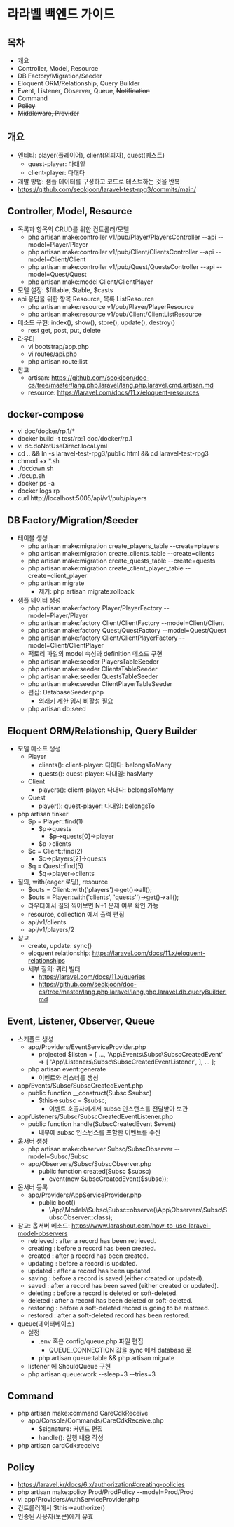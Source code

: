 # 라라벨 백엔드 가이드

## 목차
* 개요
* Controller, Model, Resource
* DB Factory/Migration/Seeder
* Eloquent ORM/Relationship, Query Builder
* Event, Listener, Observer, Queue, ~~Notification~~
* Command
* ~~Policy~~
* ~~Middleware, Provider~~


## 개요
* 엔티티: player(플레이어), client(의뢰자), quest(퀘스트)
    * quest-player: 다대일
    * client-player: 다대다
* 개발 방법: 샘플 데이터를 구성하고 코드로 테스트하는 것을 반복
* https://github.com/seokjoon/laravel-test-rpg3/commits/main/


## Controller, Model, Resource
* 목록과 항목의 CRUD를 위한 컨트롤러/모델
    * php artisan make:controller v1/pub/Player/PlayersController --api --model=Player/Player
    * php artisan make:controller v1/pub/Client/ClientsController --api --model=Client/Client
    * php artisan make:controller v1/pub/Quest/QuestsController --api --model=Quest/Quest
    * php artisan make:model Client/ClientPlayer
* 모델 설정: $fillable, $table, $casts
* api 응답을 위한 항목 Resource, 목록 ListResource
    * php artisan make:resource v1/pub/Player/PlayerResource
    * php artisan make:resource v1/pub/Client/ClientListResource
* 메소드 구현: index(), show(), store(), update(), destroy()
    * rest get, post, put, delete
* 라우터
  * vi bootstrap/app.php
  * vi routes/api.php
  * php artisan route:list
* 참고
    * artisan: https://github.com/seokjoon/doc-cs/tree/master/lang.php.laravel/lang.php.laravel.cmd.artisan.md
    * resource: https://laravel.com/docs/11.x/eloquent-resources


## docker-compose
* vi doc/docker/rp.1/*
* docker build -t test/rp:1 doc/docker/rp.1
* vi dc.doNotUseDirect.local.yml
* cd .. && ln -s laravel-test-rpg3/public html && cd laravel-test-rpg3
* chmod +x *.sh
* ./dcdown.sh
* ./dcup.sh
* docker ps -a
* docker logs rp
* curl http://localhost:5005/api/v1/pub/players


## DB Factory/Migration/Seeder
* 테이블 생성
    * php artisan make:migration create_players_table --create=players
    * php artisan make:migration create_clients_table --create=clients
    * php artisan make:migration create_quests_table --create=quests
    * php artisan make:migration create_client_player_table --create=client_player
    * php artisan migrate
        * 제거: php artisan migrate:rollback
* 샘플 테이터 생성
    * php artisan make:factory Player/PlayerFactory --model=Player/Player
    * php artisan make:factory Client/ClientFactory --model=Client/Client
    * php artisan make:factory Quest/QuestFactory --model=Quest/Quest
    * php artisan make:factory Client/ClientPlayerFactory --model=Client/ClientPlayer
    * 팩토리 파일의 model 속성과 definition 메소드 구현
    * php artisan make:seeder PlayersTableSeeder
    * php artisan make:seeder ClientsTableSeeder
    * php artisan make:seeder QuestsTableSeeder
    * php artisan make:seeder ClientPlayerTableSeeder
    * 편집: DatabaseSeeder.php
        * 외래키 제한 임시 비활성 필요
    * php artisan db:seed


## Eloquent ORM/Relationship, Query Builder
* 모델 메소드 생성
    * Player
        * clients(): client-player: 다대다: belongsToMany
        * quests(): quest-player: 다대일: hasMany
    * Client
        * players(): client-player: 다대다: belongsToMany
    * Quest
        * player(): quest-player: 다대일: belongsTo
* php artisan tinker
    * $p = Player::find(1)
        * $p->quests
            * $p->quests[0]->player
        * $p->clients
    * $c = Client::find(2)
        * $c->players[2]->quests
    * $q = Quest::find(5)
        * $q->player->clients
* 질의, with(eager 로딩), resource
    * $outs = Client::with('players')->get()->all();
    * $outs = Player::with('clients', 'quests'')->get()->all();
    * 라우터에서 질의 찍어보면 N+1 문제 여부 확인 가능
    * resource, collection 에서 출력 편집
    * api/v1/clients
    * api/v1/players/2
* 참고
    * create, update: sync()
    * eloquent relationship: https://laravel.com/docs/11.x/eloquent-relationships
    * 세부 질의: 쿼리 빌더
        * https://laravel.com/docs/11.x/queries
        * https://github.com/seokjoon/doc-cs/tree/master/lang.php.laravel/lang.php.laravel.db.queryBuilder.md

## Event, Listener, Observer, Queue
* 스캐폴드 생성
    * app/Providers/EventServiceProvider.php
    	* projected $listen = [
            ...,
            'App\Events\Subsc\SubscCreatedEvent' => [ 'App\Listeners\Subsc\SubscCreatedEventListener', ],
            ...
        ];
	* php artisan event:generate
		* 이벤트와 리스너를 생성
* app/Events/Subsc/SubscCreatedEvent.php
	* public function __construct(Subsc $subsc)
		* $this->subsc = $subsc;
			* 이벤트 호출자에게서 subsc 인스턴스를 전달받아 보관
* app/Listeners/Subsc/SubscCreatedEventListener.php
	* public function handle(SubscCreatedEvent $event)
		* 내부에 subsc 인스턴스를 포함한 이벤트를 수신
* 옵서버 생성
    * php artisan make:observer Subsc/SubscObserver --model=Subsc/Subsc
    * app/Observers/Subsc/SubscObserver.php
        * public function created(Subsc $subsc)
            * event(new SubscCreatedEvent($subsc));
* 옵서버 등록
    * app/Providers/AppServiceProvider.php
        * public boot()
            * \App\Models\Subsc\Subsc::observe(\App\Observers\Subsc\SubscObserver::class);
* 참고: 옵서버 메소드: https://www.larashout.com/how-to-use-laravel-model-observers
    * retrieved : after a record has been retrieved.
    * creating : before a record has been created.
    * created : after a record has been created.
    * updating : before a record is updated.
    * updated : after a record has been updated.
    * saving : before a record is saved (either created or updated).
    * saved : after a record has been saved (either created or updated).
    * deleting : before a record is deleted or soft-deleted.
    * deleted : after a record has been deleted or soft-deleted.
    * restoring : before a soft-deleted record is going to be restored.
    * restored : after a soft-deleted record has been restored.
* queue(데이터베이스)
    * 설정
        * .env 혹은 config/queue.php 파일 편집
            * QUEUE_CONNECTION 값을 sync 에서 database 로
        * php artisan queue:table && php artisan migrate
    * listener 에 ShouldQueue 구현
    * php artisan queue:work --sleep=3 --tries=3


## Command
* php artisan make:command CareCdkReceive
    * app/Console/Commands/CareCdkReceive.php
        * $signature: 커맨드 편집
        * handle(): 실행 내용 작성
* php artisan cardCdk:receive


## Policy
* https://laravel.kr/docs/6.x/authorization#creating-policies
* php artisan make:policy Prod/ProdPolicy --model=Prod/Prod
* vi app/Providers/AuthServiceProvider.php
* 컨트롤러에서 $this->authorize()
* 인증된 사용자(토큰)에게 유효
